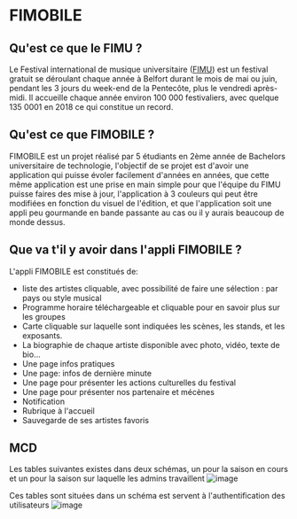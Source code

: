 # FIMOBILE

## Qu'est ce que le FIMU ?

Le Festival international de musique universitaire ([FIMU](https://www.fimu.com/accueil-1518.html)) est un festival gratuit se déroulant chaque année à Belfort durant le mois de mai ou juin, pendant les 3 jours du week-end de la Pentecôte, plus le vendredi après-midi. Il accueille chaque année environ 100 000 festivaliers, avec quelque 135 0001 en 2018 ce qui constitue un record.

## Qu'est ce que FIMOBILE ?

FIMOBILE est un projet réalisé par 5 étudiants en 2ème année de Bachelors universitaire de technologie, l'objectif de se projet est d'avoir une application qui puisse évoler facilement d'années en années, que cette même application est une prise en main simple pour que l'équipe du FIMU puisse faires des mise à jour, l'application à 3 couleurs qui peut être modifiées en fonction du visuel de l'édition, et que l'application soit une appli peu gourmande en bande passante au cas ou il y aurais beaucoup de monde dessus.

## Que va t'il y avoir dans l'appli FIMOBILE ?

L'appli FIMOBILE est constitués de:

* liste des artistes cliquable, avec possibilité de faire une sélection : par pays ou style musical
* Programme horaire téléchargeable et cliquable pour en savoir plus sur les groupes
* Carte cliquable sur laquelle sont indiquées les scènes, les stands, et les exposants.
* La biographie de chaque artiste disponible avec photo, vidéo, texte de bio…
* Une page infos pratiques
* Une page: infos de dernière minute
* Une page pour présenter les actions culturelles du festival
* Une page pour présenter nos partenaire et mécènes
* Notification
* Rubrique à l'accueil
* Sauvegarde de ses artistes favoris

## MCD
Les tables suivantes existes dans deux schémas, un pour la saison en cours et un pour la saison sur laquelle les admins travaillent
![image](https://user-images.githubusercontent.com/114645588/214133827-e5b1cedf-145f-4065-956a-342141e49f8e.png)

Ces tables sont situées dans un schéma est servent à l'authentification des utilisateurs
![image](https://user-images.githubusercontent.com/114645588/214134217-4f8bb65c-2e2e-4f08-a7d0-0181ac632433.png)
